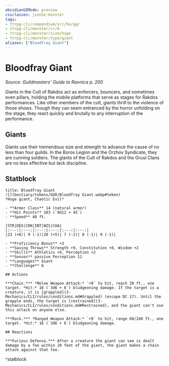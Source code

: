 ```yaml
---
obsidianUIMode: preview
cssclasses: json5e-monster
tags:
- ttrpg-cli/compendium/src/5e/ggr
- ttrpg-cli/monster/cr/6
- ttrpg-cli/monster/size/huge
- ttrpg-cli/monster/type/giant
aliases: ["Bloodfray Giant"]
---
```

# Bloodfray Giant
*Source: Guildmasters' Guide to Ravnica p. 200*  

Giants in the Cult of Rakdos act as enforcers, bouncers, and sometimes even pillars, holding the mobile platforms that serve as stages for Rakdos performances. Like other members of the cult, giants thrill to the violence of those shows. Though they can seem entranced by the horror unfolding on the stage, they react quickly and brutally to any interruption of the performance.

## Giants

Giants use their tremendous size and strength to advance the cause of no less than four guilds. In the Boros Legion and the Orzhov Syndicate, they are cunning soldiers. The giants of the Cult of Rakdos and the Gruul Clans are no less effective but lack discipline.

## Statblock

```ad-statblock
title: Bloodfray Giant
![](bestiary/tokens/GGR/Bloodfray Giant.webp#token)
*Huge giant, Chaotic Evil*

- **Armor Class** 14 (natural armor)
- **Hit Points** 103 (`9d12 + 45`)
- **Speed** 40 ft.

|STR|DEX|CON|INT|WIS|CHA|
|:---:|:---:|:---:|:---:|:---:|:---:|
|23 (+6)| 9 (-1)|20 (+5)| 7 (-2)| 8 (-1)| 9 (-1)|

- **Proficiency Bonus** +3
- **Saving Throws** Strength +9, Constitution +8, Wisdom +2
- **Skills** Athletics +9, Perception +2
- **Senses** passive Perception 12
- **Languages** Giant
- **Challenge** 6

## Actions

***Chain.*** *Melee Weapon Attack:* `+9` to hit, reach 20 ft., one target. *Hit:* 16 (`3d6 + 6`) bludgeoning damage. If the target is a creature, it is [grappled](3-Mechanics/CLI/rules/conditions.md#Grappled) (escape DC 17). Until the grapple ends, the target is [restrained](3-Mechanics/CLI/rules/conditions.md#Restrained), and the giant can't use this attack on anyone else.

***Rock.*** *Ranged Weapon Attack:* `+9` to hit, range 60/240 ft., one target. *Hit:* 16 (`3d6 + 6`) bludgeoning damage.

## Reactions

***Furious Defense.*** After a creature the giant can see is dealt damage by a foe within 20 feet of the giant, the giant makes a chain attack against that foe.
```
^statblock